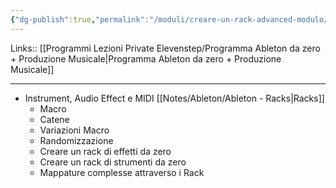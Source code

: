 ```yaml
---
{"dg-publish":true,"permalink":"/moduli/creare-un-rack-advanced-modulo/"}
---
```


Links:: [[Programmi Lezioni Private Elevenstep/Programma Ableton da zero + Produzione Musicale\|Programma Ableton da zero + Produzione Musicale]]

---

- Instrument, Audio Effect e MIDI [[Notes/Ableton/Ableton - Racks\|Racks]]
	- Macro
	- Catene
	- Variazioni Macro
	- Randomizzazione
	- Creare un rack di effetti da zero
	- Creare un rack di strumenti da zero
	- Mappature complesse attraverso i Rack





